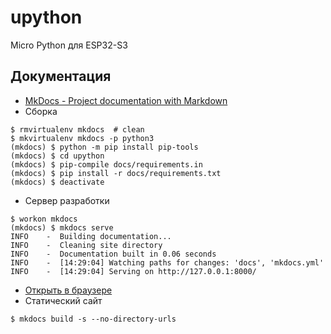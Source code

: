 # upython
Micro Python для ESP32-S3

## Документация
- [MkDocs - Project documentation with Markdown](https://www.mkdocs.org/)
- Сборка
```
$ rmvirtualenv mkdocs  # clean
$ mkvirtualenv mkdocs -p python3
(mkdocs) $ python -m pip install pip-tools
(mkdocs) $ cd upython
(mkdocs) $ pip-compile docs/requirements.in
(mkdocs) $ pip install -r docs/requirements.txt
(mkdocs) $ deactivate
```
- Сервер разработки
```
$ workon mkdocs
(mkdocs) $ mkdocs serve
INFO    -  Building documentation...
INFO    -  Cleaning site directory
INFO    -  Documentation built in 0.06 seconds
INFO    -  [14:29:04] Watching paths for changes: 'docs', 'mkdocs.yml'
INFO    -  [14:29:04] Serving on http://127.0.0.1:8000/
```
- [Открыть в браузере](http://127.0.0.1:8000/)
- Статический сайт
```
$ mkdocs build -s --no-directory-urls
```
